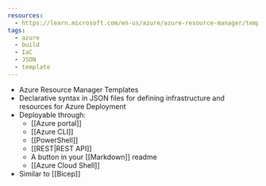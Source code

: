 ```yaml
---
resources:
  - https://learn.microsoft.com/en-us/azure/azure-resource-manager/templates/
tags:
  - azure
  - build
  - IaC
  - JSON
  - template
---
```

- Azure Resource Manager Templates
- Declarative syntax in JSON files for defining infrastructure and resources for Azure Deployment
- Deployable through:
	- [[Azure portal]]
	- [[Azure CLI]]
	- [[PowerShell]]
	- [[REST|REST API]]
	- A button in your [[Markdown]] readme
	- [[Azure Cloud Shell]]
- Similar to [[Bicep]]
